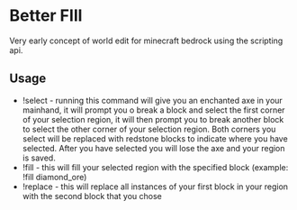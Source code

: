 # Better FIll
 
Very early concept of world edit for minecraft bedrock using the scripting api.

 ## Usage
* !select - running this command will give you an enchanted axe in your mainhand, it will prompt you o break a block and select the first corner of your selection region, it will then prompt you to break another block to select the other corner of your selection region. Both corners you select will be replaced with redstone blocks to indicate where you have selected. After you have selected you will lose the axe and your region is saved.
* !fill <block> - this will fill your selected region with the specified block (example: !fill diamond_ore)
* !replace <toreplace> <replacewith> - this will replace all instances of your first block in your region with the second block that you chose
